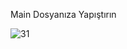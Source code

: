 Main Dosyanıza Yapıştırın

<img
src="https://cdn.discordapp.com/attachments/929301843174121472/929337201681117204/unknown.png"
     alt="31" />
